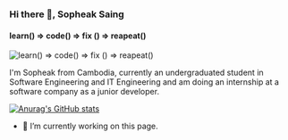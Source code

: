 ### Hi there 👋, Sopheak Saing
#### learn()  => code() => fix () => reapeat()
![learn()  => code() => fix () => reapeat()](https://res.cloudinary.com/dbuzmmqyh/image/upload/v1685896899/adventurepheak_d0rgac.jpg)

I'm Sopheak from Cambodia, currently an undergraduated student in Software Engineering and IT Engineering and am doing an internship at a software company as a junior developer.


[![Anurag's GitHub stats](https://github-readme-stats.vercel.app/api?username=sopheaksaing)](https://github.com/anuraghazra/github-readme-stats)

- 🔭 I’m currently working on this page. 




